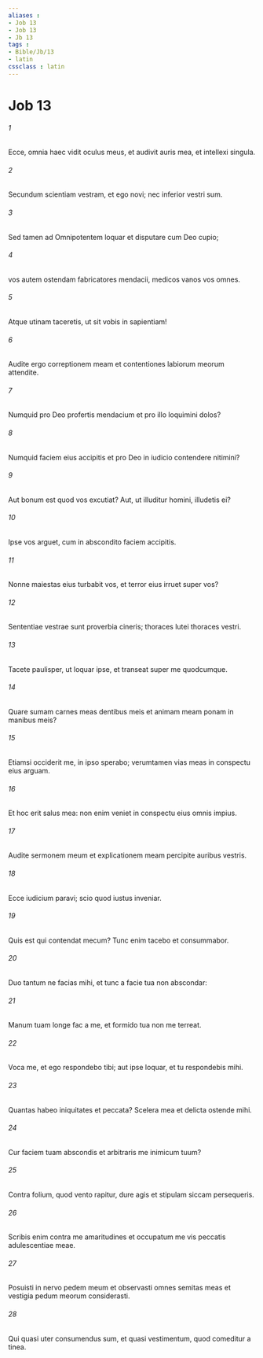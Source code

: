 ```yaml
---
aliases : 
- Job 13
- Job 13
- Jb 13
tags : 
- Bible/Jb/13
- latin
cssclass : latin
---
```


# Job 13

###### 1
Ecce, omnia haec vidit oculus meus, et audivit auris mea, et intellexi singula.
###### 2
Secundum scientiam vestram, et ego novi; nec inferior vestri sum.
###### 3
Sed tamen ad Omnipotentem loquar et disputare cum Deo cupio;
###### 4
vos autem ostendam fabricatores mendacii, medicos vanos vos omnes.
###### 5
Atque utinam taceretis, ut sit vobis in sapientiam!
###### 6
Audite ergo correptionem meam et contentiones labiorum meorum attendite.
###### 7
Numquid pro Deo profertis mendacium et pro illo loquimini dolos?
###### 8
Numquid faciem eius accipitis et pro Deo in iudicio contendere nitimini?
###### 9
Aut bonum est quod vos excutiat? Aut, ut illuditur homini, illudetis ei?
###### 10
Ipse vos arguet, cum in abscondito faciem accipitis. 
###### 11
Nonne maiestas eius turbabit vos, et terror eius irruet super vos?
###### 12
Sententiae vestrae sunt proverbia cineris; thoraces lutei thoraces vestri.
###### 13
Tacete paulisper, ut loquar ipse, et transeat super me quodcumque.
###### 14
Quare sumam carnes meas dentibus meis et animam meam ponam in manibus meis?
###### 15
Etiamsi occiderit me, in ipso sperabo; verumtamen vias meas in conspectu eius arguam.
###### 16
Et hoc erit salus mea: non enim veniet in conspectu eius omnis impius.
###### 17
Audite sermonem meum et explicationem meam percipite auribus vestris.
###### 18
Ecce iudicium paravi; scio quod iustus inveniar.
###### 19
Quis est qui contendat mecum? Tunc enim tacebo et consummabor.
###### 20
Duo tantum ne facias mihi, et tunc a facie tua non abscondar: 
###### 21
Manum tuam longe fac a me, et formido tua non me terreat.
###### 22
Voca me, et ego respondebo tibi; aut ipse loquar, et tu respondebis mihi.
###### 23
Quantas habeo iniquitates et peccata? Scelera mea et delicta ostende mihi. 
###### 24
Cur faciem tuam abscondis et arbitraris me inimicum tuum?
###### 25
Contra folium, quod vento rapitur, dure agis et stipulam siccam persequeris.
###### 26
Scribis enim contra me amaritudines et occupatum me vis peccatis adulescentiae meae.
###### 27
Posuisti in nervo pedem meum et observasti omnes semitas meas et vestigia pedum meorum considerasti.
###### 28
Qui quasi uter consumendus sum, et quasi vestimentum, quod comeditur a tinea.
